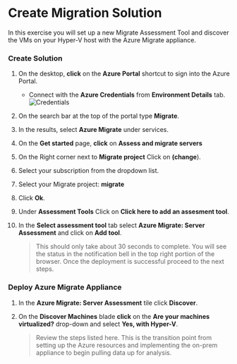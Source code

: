 # Create Migration Solution

In this exercise you will set up a new Migrate Assessment Tool and discover the VMs on your Hyper-V host with the Azure Migrate appliance.

### Create Solution

1. On the desktop, **click** on the **Azure Portal** shortcut to sign into the Azure Portal.

      - Connect with the **Azure Credentials** from **Environment Details** tab.
![Credentials](https://github.com/SpektraSystems/CloudLabs-Azure/blob/jithin-changes-01/azure-migrate-for-servers/instructions/image/azureportal.png)

2.  On the search bar at the top of the portal type **Migrate**.
3.  In the results, select **Azure Migrate** under services.
4.	On the **Get started** page, **click** on **Assess and migrate servers**
5.  On the Right corner next to **Migrate project** Click on **(change**).
6.  Select your subscription from the dropdown list.
7.  Select your Migrate project: **<copy><inject key="resourceGroupName"  copy="false" />migrate</copy>**
8.  Click **Ok**.
9.  Under **Assessment Tools** Click on **Click here to add an assesment tool**.
10. In the **Select assessment tool** tab select **Azure Migrate: Server Assessment** and click on **Add tool**.


	>This should only take about 30 seconds to complete. You will see the status in the notification bell in the top right portion of the browser. Once the deployment is successful proceed to the next steps. 

### Deploy Azure Migrate Appliance

1. In the **Azure Migrate: Server Assessment** tile click **Discover**.
2. On the **Discover Machines** blade **click** on the **Are your machines virtualized?** drop-down and select **Yes, with Hyper-V**.



	>Review the steps listed here. This is the transition point from setting up the Azure resources and implementing the on-prem appliance to begin pulling data up for analysis.

